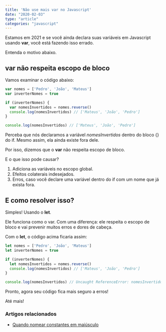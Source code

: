 ```yaml
---
title: 'Não use mais var no Javascript'
date: "2020-02-03"
type: "article"
categories: "javascript"
---
```


Estamos em 2021 e se você ainda declara suas variáveis em Javascript usando **var**, você está fazendo isso errado.

Entenda o motivo abaixo.

## var não respeita escopo de bloco

Vamos examinar o código abaixo:
~~~javascript
var nomes = ['Pedro', 'João', 'Mateus']
var inverterNomes = true

if (inverterNomes) {
  var nomesInvertidos = nomes.reverse()
  console.log(nomesInvertidos) // ['Mateus', 'João', 'Pedro']
}

console.log(nomesInvertidos) // ['Mateus', 'João', 'Pedro']
~~~

Perceba que nós declaramos a variável *nomesInvertidos* dentro do bloco {} do if. Mesmo assim, ela ainda existe fora dele.

Por isso, dizemos que o **var** não respeita escopo de bloco.

E o que isso pode causar?

1. Adiciona as variáveis no escopo global.
2. Efeitos colaterais indesejados.
3. Erros, caso você declare uma variável dentro do if com um nome que já exista fora.

## E como resolver isso?

Simples! Usando o **let**. 

Ele funciona como o var. Com uma diferença: ele respeita o escopo de bloco e vai prevenir muitos erros e dores de cabeça.

Com o **let**, o código acima ficaria assim:
~~~javascript
let nomes = ['Pedro', 'João', 'Mateus']
let inverterNomes = true

if (inverterNomes) {
  let nomesInvertidos = nomes.reverse()
  console.log(nomesInvertidos) // ['Mateus', 'João', 'Pedro']
}

console.log(nomesInvertidos) // Uncaught ReferenceError: nomesInvertidos is not defined
~~~

Pronto, agora seu código fica mais seguro a erros!

Até mais!

### Artigos relacionados

* [Quando nomear constantes em maiúsculo](/quando-nomear-constantes-maiúsculo)
